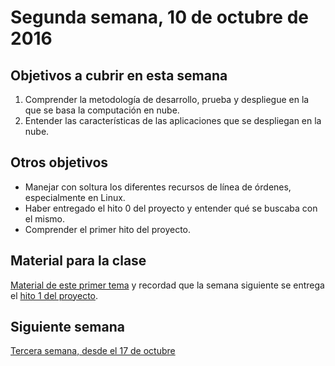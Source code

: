 # Segunda semana, 10 de octubre de 2016


## Objetivos a cubrir en esta semana

1. Comprender la metodología de desarrollo, prueba y despliegue en la que se basa la computación en nube.
2. Entender las características de las aplicaciones que se despliegan en la nube.

## Otros objetivos

* Manejar con soltura los diferentes recursos de línea de órdenes, especialmente en Linux.
* Haber entregado el hito 0 del proyecto y entender qué se buscaba con
  el mismo.
* Comprender el primer hito del proyecto.

## Material para la clase

[Material de este primer tema](http://jj.github.io/CC/documentos/temas/Desarrollo_basado_en_pruebas)
y recordad que la semana siguiente se entrega el [hito 1 del proyecto](http://jj.github.io/CC/documentos/proyecto/1.Infraestructura).

## Siguiente semana

[Tercera semana, desde el 17 de octubre ](03-semana.md)
